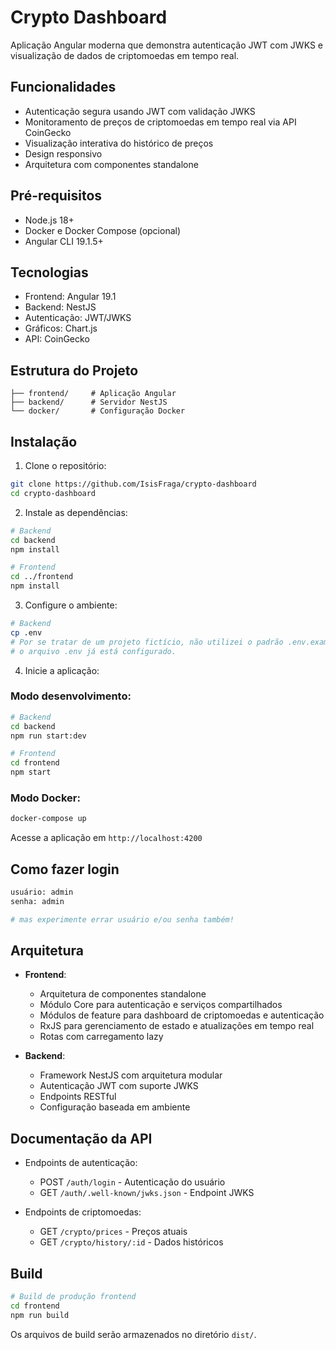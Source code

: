 # Crypto Dashboard

Aplicação Angular moderna que demonstra autenticação JWT com JWKS e visualização de dados de criptomoedas em tempo real.

## Funcionalidades

- Autenticação segura usando JWT com validação JWKS
- Monitoramento de preços de criptomoedas em tempo real via API CoinGecko
- Visualização interativa do histórico de preços
- Design responsivo
- Arquitetura com componentes standalone

## Pré-requisitos

- Node.js 18+
- Docker e Docker Compose (opcional)
- Angular CLI 19.1.5+

## Tecnologias

- Frontend: Angular 19.1
- Backend: NestJS
- Autenticação: JWT/JWKS
- Gráficos: Chart.js
- API: CoinGecko

## Estrutura do Projeto

```
├── frontend/     # Aplicação Angular
├── backend/      # Servidor NestJS
└── docker/       # Configuração Docker
```

## Instalação

1. Clone o repositório:
```bash
git clone https://github.com/IsisFraga/crypto-dashboard
cd crypto-dashboard
```

2. Instale as dependências:
```bash
# Backend
cd backend
npm install

# Frontend
cd ../frontend
npm install
```

3. Configure o ambiente:
```bash
# Backend
cp .env
# Por se tratar de um projeto fictício, não utilizei o padrão .env.example,
# o arquivo .env já está configurado.
```

4. Inicie a aplicação:

### Modo desenvolvimento:
```bash
# Backend
cd backend
npm run start:dev

# Frontend
cd frontend
npm start
```

### Modo Docker:
```bash
docker-compose up
```

Acesse a aplicação em `http://localhost:4200`

## Como fazer login
```bash
usuário: admin
senha: admin

# mas experimente errar usuário e/ou senha também!
```

## Arquitetura

- **Frontend**:
  - Arquitetura de componentes standalone
  - Módulo Core para autenticação e serviços compartilhados
  - Módulos de feature para dashboard de criptomoedas e autenticação
  - RxJS para gerenciamento de estado e atualizações em tempo real
  - Rotas com carregamento lazy

- **Backend**:
  - Framework NestJS com arquitetura modular
  - Autenticação JWT com suporte JWKS
  - Endpoints RESTful
  - Configuração baseada em ambiente

## Documentação da API

- Endpoints de autenticação:
  - POST `/auth/login` - Autenticação do usuário
  - GET `/auth/.well-known/jwks.json` - Endpoint JWKS

- Endpoints de criptomoedas:
  - GET `/crypto/prices` - Preços atuais
  - GET `/crypto/history/:id` - Dados históricos


## Build

```bash
# Build de produção frontend
cd frontend
npm run build
```

Os arquivos de build serão armazenados no diretório `dist/`.



